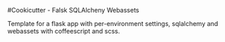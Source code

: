 #Cookicutter - Falsk SQLAlcheny Webassets

Template for a flask app with per-environment settings, sqlalchemy and webassets with coffeescript and scss.
